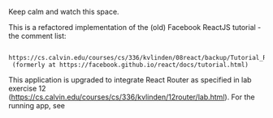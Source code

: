 Keep calm and watch this space.

This is a refactored implementation of the (old) Facebook ReactJS tutorial - the comment list:

     https://cs.calvin.edu/courses/cs/336/kvlinden/08react/backup/Tutorial_React.html
     (formerly at https://facebook.github.io/react/docs/tutorial.html)

This application is upgraded to integrate React Router as specified in lab exercise 12 (https://cs.calvin.edu/courses/cs/336/kvlinden/12router/lab.html). For the running app, see

